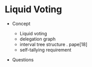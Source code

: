 

# Liquid Voting

- Concept
  - Liquid voting
  - delegation graph
  - interval tree structure .  pape[18]
  - self-tallying requirement

- Questions